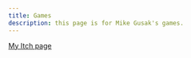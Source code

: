```yaml
---
title: Games
description: this page is for Mike Gusak's games.
---
```


[My Itch page](https://gusakm.itch.io/)